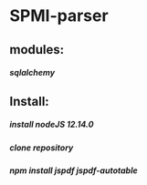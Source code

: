 # SPMI-parser

## modules:

##### sqlalchemy

## Install:

##### install nodeJS 12.14.0 
##### clone repository 
##### npm install jspdf jspdf-autotable
